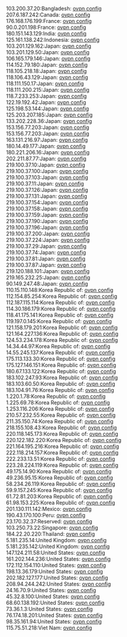 103.200.37.20:Bangladesh: [ovpn config](vpn/103_200_37_20.ovpn)  
207.6.187.242:Canada: [ovpn config](vpn/207_6_187_242.ovpn)  
176.168.176.199:France: [ovpn config](vpn/176_168_176_199.ovpn)  
90.0.201.198:France: [ovpn config](vpn/90_0_201_198.ovpn)  
180.151.143.129:India: [ovpn config](vpn/180_151_143_129.ovpn)  
125.161.138.242:Indonesia: [ovpn config](vpn/125_161_138_242.ovpn)  
103.201.129.162:Japan: [ovpn config](vpn/103_201_129_162.ovpn)  
103.201.129.50:Japan: [ovpn config](vpn/103_201_129_50.ovpn)  
106.165.179.146:Japan: [ovpn config](vpn/106_165_179_146.ovpn)  
114.152.79.180:Japan: [ovpn config](vpn/114_152_79_180.ovpn)  
118.105.218.18:Japan: [ovpn config](vpn/118_105_218_18.ovpn)  
118.106.43.129:Japan: [ovpn config](vpn/118_106_43_129.ovpn)  
118.111.150.17:Japan: [ovpn config](vpn/118_111_150_17.ovpn)  
118.111.200.215:Japan: [ovpn config](vpn/118_111_200_215.ovpn)  
118.7.233.253:Japan: [ovpn config](vpn/118_7_233_253.ovpn)  
122.19.192.42:Japan: [ovpn config](vpn/122_19_192_42.ovpn)  
125.198.53.144:Japan: [ovpn config](vpn/125_198_53_144.ovpn)  
125.203.207.185:Japan: [ovpn config](vpn/125_203_207_185.ovpn)  
133.202.228.36:Japan: [ovpn config](vpn/133_202_228_36.ovpn)  
153.156.77.203:Japan: [ovpn config](vpn/153_156_77_203.ovpn)  
153.156.77.203:Japan: [ovpn config](vpn/153_156_77_203.ovpn)  
163.131.216.97:Japan: [ovpn config](vpn/163_131_216_97.ovpn)  
180.14.49.177:Japan: [ovpn config](vpn/180_14_49_177.ovpn)  
180.221.206.16:Japan: [ovpn config](vpn/180_221_206_16.ovpn)  
202.211.87.77:Japan: [ovpn config](vpn/202_211_87_77.ovpn)  
219.100.37.10:Japan: [ovpn config](vpn/219_100_37_10.ovpn)  
219.100.37.100:Japan: [ovpn config](vpn/219_100_37_100.ovpn)  
219.100.37.103:Japan: [ovpn config](vpn/219_100_37_103.ovpn)  
219.100.37.11:Japan: [ovpn config](vpn/219_100_37_11.ovpn)  
219.100.37.126:Japan: [ovpn config](vpn/219_100_37_126.ovpn)  
219.100.37.131:Japan: [ovpn config](vpn/219_100_37_131.ovpn)  
219.100.37.154:Japan: [ovpn config](vpn/219_100_37_154.ovpn)  
219.100.37.158:Japan: [ovpn config](vpn/219_100_37_158.ovpn)  
219.100.37.159:Japan: [ovpn config](vpn/219_100_37_159.ovpn)  
219.100.37.190:Japan: [ovpn config](vpn/219_100_37_190.ovpn)  
219.100.37.196:Japan: [ovpn config](vpn/219_100_37_196.ovpn)  
219.100.37.200:Japan: [ovpn config](vpn/219_100_37_200.ovpn)  
219.100.37.224:Japan: [ovpn config](vpn/219_100_37_224.ovpn)  
219.100.37.29:Japan: [ovpn config](vpn/219_100_37_29.ovpn)  
219.100.37.74:Japan: [ovpn config](vpn/219_100_37_74.ovpn)  
219.100.37.81:Japan: [ovpn config](vpn/219_100_37_81.ovpn)  
219.100.37.87:Japan: [ovpn config](vpn/219_100_37_87.ovpn)  
219.120.188.101:Japan: [ovpn config](vpn/219_120_188_101.ovpn)  
219.165.232.25:Japan: [ovpn config](vpn/219_165_232_25.ovpn)  
90.149.247.48:Japan: [ovpn config](vpn/90_149_247_48.ovpn)  
110.15.110.148:Korea Republic of: [ovpn config](vpn/110_15_110_148.ovpn)  
112.154.85.254:Korea Republic of: [ovpn config](vpn/112_154_85_254.ovpn)  
112.187.115.114:Korea Republic of: [ovpn config](vpn/112_187_115_114.ovpn)  
114.30.186.179:Korea Republic of: [ovpn config](vpn/114_30_186_179.ovpn)  
118.41.175.141:Korea Republic of: [ovpn config](vpn/118_41_175_141.ovpn)  
119.197.0.145:Korea Republic of: [ovpn config](vpn/119_197_0_145.ovpn)  
121.158.179.201:Korea Republic of: [ovpn config](vpn/121_158_179_201.ovpn)  
121.164.227.136:Korea Republic of: [ovpn config](vpn/121_164_227_136.ovpn)  
124.53.234.178:Korea Republic of: [ovpn config](vpn/124_53_234_178.ovpn)  
14.34.44.97:Korea Republic of: [ovpn config](vpn/14_34_44_97.ovpn)  
14.55.245.137:Korea Republic of: [ovpn config](vpn/14_55_245_137.ovpn)  
175.113.133.30:Korea Republic of: [ovpn config](vpn/175_113_133_30.ovpn)  
175.127.146.151:Korea Republic of: [ovpn config](vpn/175_127_146_151.ovpn)  
180.67.133.122:Korea Republic of: [ovpn config](vpn/180_67_133_122.ovpn)  
183.102.247.93:Korea Republic of: [ovpn config](vpn/183_102_247_93.ovpn)  
183.103.60.50:Korea Republic of: [ovpn config](vpn/183_103_60_50.ovpn)  
183.104.91.76:Korea Republic of: [ovpn config](vpn/183_104_91_76.ovpn)  
1.220.1.78:Korea Republic of: [ovpn config](vpn/1_220_1_78.ovpn)  
1.225.69.78:Korea Republic of: [ovpn config](vpn/1_225_69_78.ovpn)  
1.253.116.206:Korea Republic of: [ovpn config](vpn/1_253_116_206.ovpn)  
210.57.232.55:Korea Republic of: [ovpn config](vpn/210_57_232_55.ovpn)  
211.35.150.74:Korea Republic of: [ovpn config](vpn/211_35_150_74.ovpn)  
218.155.108.43:Korea Republic of: [ovpn config](vpn/218_155_108_43.ovpn)  
220.118.145.173:Korea Republic of: [ovpn config](vpn/220_118_145_173.ovpn)  
220.122.182.220:Korea Republic of: [ovpn config](vpn/220_122_182_220.ovpn)  
221.164.195.216:Korea Republic of: [ovpn config](vpn/221_164_195_216.ovpn)  
222.118.214.157:Korea Republic of: [ovpn config](vpn/222_118_214_157.ovpn)  
222.233.13.51:Korea Republic of: [ovpn config](vpn/222_233_13_51.ovpn)  
223.28.224.119:Korea Republic of: [ovpn config](vpn/223_28_224_119.ovpn)  
49.175.14.90:Korea Republic of: [ovpn config](vpn/49_175_14_90.ovpn)  
49.236.95.15:Korea Republic of: [ovpn config](vpn/49_236_95_15.ovpn)  
58.234.26.119:Korea Republic of: [ovpn config](vpn/58_234_26_119.ovpn)  
59.9.157.245:Korea Republic of: [ovpn config](vpn/59_9_157_245.ovpn)  
61.72.81.203:Korea Republic of: [ovpn config](vpn/61_72_81_203.ovpn)  
61.98.153.225:Korea Republic of: [ovpn config](vpn/61_98_153_225.ovpn)  
201.130.111.142:Mexico: [ovpn config](vpn/201_130_111_142.ovpn)  
190.43.170.100:Peru: [ovpn config](vpn/190_43_170_100.ovpn)  
23.170.32.37:Reserved: [ovpn config](vpn/23_170_32_37.ovpn)  
103.250.73.22:Singapore: [ovpn config](vpn/103_250_73_22.ovpn)  
184.22.20.220:Thailand: [ovpn config](vpn/184_22_20_220.ovpn)  
5.181.235.14:United Kingdom: [ovpn config](vpn/5_181_235_14.ovpn)  
5.181.235.142:United Kingdom: [ovpn config](vpn/5_181_235_142.ovpn)  
147.124.211.58:United States: [ovpn config](vpn/147_124_211_58.ovpn)  
161.202.144.236:United States: [ovpn config](vpn/161_202_144_236.ovpn)  
172.112.154.110:United States: [ovpn config](vpn/172_112_154_110.ovpn)  
198.13.36.179:United States: [ovpn config](vpn/198_13_36_179.ovpn)  
202.182.127.177:United States: [ovpn config](vpn/202_182_127_177.ovpn)  
208.94.244.242:United States: [ovpn config](vpn/208_94_244_242.ovpn)  
24.16.70.9:United States: [ovpn config](vpn/24_16_70_9.ovpn)  
45.32.8.100:United States: [ovpn config](vpn/45_32_8_100.ovpn)  
68.60.138.192:United States: [ovpn config](vpn/68_60_138_192.ovpn)  
73.36.1.3:United States: [ovpn config](vpn/73_36_1_3.ovpn)  
76.174.18.201:United States: [ovpn config](vpn/76_174_18_201.ovpn)  
98.35.161.94:United States: [ovpn config](vpn/98_35_161_94.ovpn)  
115.75.51.218:Viet Nam: [ovpn config](vpn/115_75_51_218.ovpn)  
